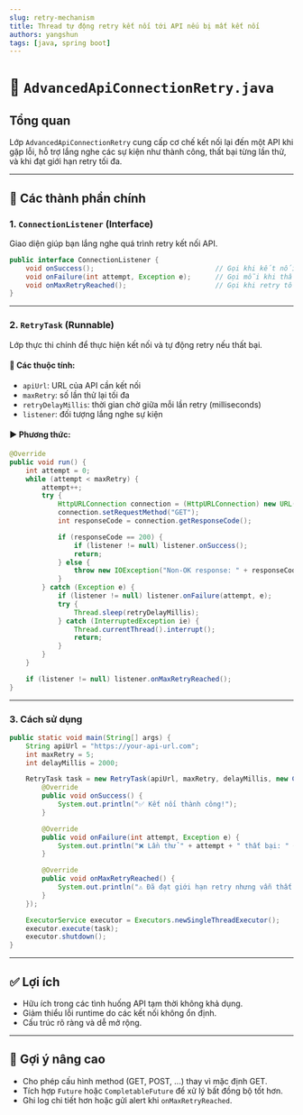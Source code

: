 ```yaml
---
slug: retry-mechanism
title: Thread tự động retry kết nối tới API nếu bị mất kết nối
authors: yangshun
tags: [java, spring boot]
---
```

# 🚀 `AdvancedApiConnectionRetry.java`

## Tổng quan

Lớp `AdvancedApiConnectionRetry` cung cấp cơ chế kết nối lại đến một API khi gặp lỗi, hỗ trợ lắng nghe các sự kiện như thành công, thất bại từng lần thử, và khi đạt giới hạn retry tối đa.

---

## 🧩 Các thành phần chính

### 1. `ConnectionListener` (Interface)

Giao diện giúp bạn lắng nghe quá trình retry kết nối API.

```java
public interface ConnectionListener {
    void onSuccess();                              // Gọi khi kết nối thành công
    void onFailure(int attempt, Exception e);      // Gọi mỗi khi thất bại
    void onMaxRetryReached();                      // Gọi khi retry tối đa nhưng vẫn thất bại
}
```

---

### 2. `RetryTask` (Runnable)

Lớp thực thi chính để thực hiện kết nối và tự động retry nếu thất bại.

#### 🔧 Các thuộc tính:

- `apiUrl`: URL của API cần kết nối
- `maxRetry`: số lần thử lại tối đa
- `retryDelayMillis`: thời gian chờ giữa mỗi lần retry (milliseconds)
- `listener`: đối tượng lắng nghe sự kiện

#### ▶ Phương thức:

```java
@Override
public void run() {
    int attempt = 0;
    while (attempt < maxRetry) {
        attempt++;
        try {
            HttpURLConnection connection = (HttpURLConnection) new URL(apiUrl).openConnection();
            connection.setRequestMethod("GET");
            int responseCode = connection.getResponseCode();

            if (responseCode == 200) {
                if (listener != null) listener.onSuccess();
                return;
            } else {
                throw new IOException("Non-OK response: " + responseCode);
            }
        } catch (Exception e) {
            if (listener != null) listener.onFailure(attempt, e);
            try {
                Thread.sleep(retryDelayMillis);
            } catch (InterruptedException ie) {
                Thread.currentThread().interrupt();
                return;
            }
        }
    }

    if (listener != null) listener.onMaxRetryReached();
}
```

---

### 3. Cách sử dụng

```java
public static void main(String[] args) {
    String apiUrl = "https://your-api-url.com";
    int maxRetry = 5;
    int delayMillis = 2000;

    RetryTask task = new RetryTask(apiUrl, maxRetry, delayMillis, new ConnectionListener() {
        @Override
        public void onSuccess() {
            System.out.println("✅ Kết nối thành công!");
        }

        @Override
        public void onFailure(int attempt, Exception e) {
            System.out.println("❌ Lần thử " + attempt + " thất bại: " + e.getMessage());
        }

        @Override
        public void onMaxRetryReached() {
            System.out.println("⚠ Đã đạt giới hạn retry nhưng vẫn thất bại.");
        }
    });

    ExecutorService executor = Executors.newSingleThreadExecutor();
    executor.execute(task);
    executor.shutdown();
}
```

---

## ✅ Lợi ích

- Hữu ích trong các tình huống API tạm thời không khả dụng.
- Giảm thiểu lỗi runtime do các kết nối không ổn định.
- Cấu trúc rõ ràng và dễ mở rộng.

---

## 📌 Gợi ý nâng cao

- Cho phép cấu hình method (GET, POST, ...) thay vì mặc định GET.
- Tích hợp `Future` hoặc `CompletableFuture` để xử lý bất đồng bộ tốt hơn.
- Ghi log chi tiết hơn hoặc gửi alert khi `onMaxRetryReached`.

